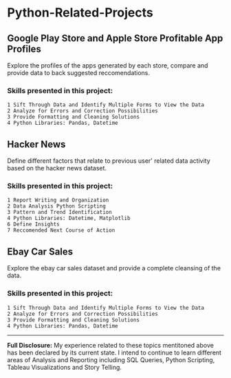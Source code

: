 # Python-Related-Projects

## Google Play Store and Apple Store Profitable App Profiles
Explore the profiles of the apps generated by each store, compare and provide data to back suggested reccomendations.

### Skills presented in this project: 
```
1 Sift Through Data and Identify Multiple Forms to View the Data
2 Analyze for Errors and Correction Possibilities
3 Provide Formatting and Cleaning Solutions
4 Python Libraries: Pandas, Datetime
``` 

## Hacker News 
Define different factors that relate to previous user' related data activity based on the hacker news dataset.

### Skills presented in this project:
```
1 Report Writing and Organization
2 Data Analysis Python Scripting
3 Pattern and Trend Identification
4 Python Libraries: Datetime, Matplotlib
6 Define Insights
7 Reccomended Next Course of Action
```

## Ebay Car Sales
Explore the ebay car sales dataset and provide a complete cleansing of the data.

### Skills presented in this project: 
```
1 Sift Through Data and Identify Multiple Forms to View the Data
2 Analyze for Errors and Correction Possibilities
3 Provide Formatting and Cleaning Solutions
4 Python Libraries: Pandas, Datetime
```

---

**Full Disclosure:** My experience related to these topics mentitoned above has been declared by its current state. I intend to continue to learn different areas of Analysis and Reporting including SQL Queries, Python Scripting, Tableau Visualizations and Story Telling.

